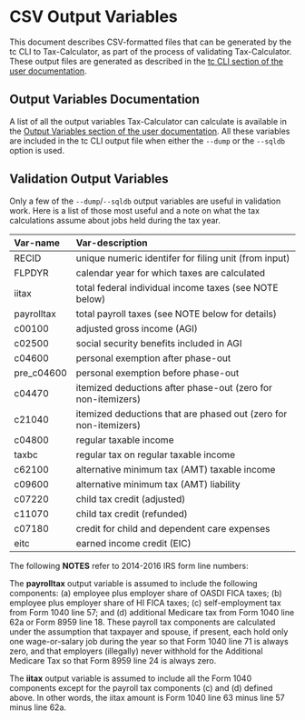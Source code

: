 CSV Output Variables
====================

This document describes CSV-formatted files that can be generated by
the tc CLI to Tax-Calculator, as part of the process of validating
Tax-Calculator.  These output files are generated as described in the
[tc CLI section of the user
documentation](http://open-source-economics.github.io/Tax-Calculator/index.html#cli).

Output Variables Documentation
------------------------------

A list of all the output variables Tax-Calculator can calculate is
available in the [Output Variables section of the user
documentation](http://open-source-economics.github.io/Tax-Calculator/index.html#output).
All these variables are included in the tc CLI output file when either
the `--dump` or the `--sqldb` option is used.

Validation Output Variables
---------------------------

Only a few of the `--dump`/`--sqldb` output variables are useful in
validation work.  Here is a list of those most useful and a note on
what the tax calculations assume about jobs held during the tax year.

| Var-name   | Var-description
| :-------   | :-------
| RECID      | unique numeric identifer for filing unit (from input)
| FLPDYR     | calendar year for which taxes are calculated
| iitax      | total federal individual income taxes (see NOTE below)
| payrolltax | total payroll taxes (see NOTE below for details)
| c00100     | adjusted gross income (AGI)
| c02500     | social security benefits included in AGI
| c04600     | personal exemption after phase-out
| pre_c04600 | personal exemption before phase-out
| c04470     | itemized deductions after phase-out (zero for non-itemizers)
| c21040     | itemized deductions that are phased out (zero for non-itemizers)
| c04800     | regular taxable income
| taxbc      | regular tax on regular taxable income
| c62100     | alternative minimum tax (AMT) taxable income
| c09600     | alternative minimum tax (AMT) liability
| c07220     | child tax credit (adjusted)
| c11070     | child tax credit (refunded)
| c07180     | credit for child and dependent care expenses
| eitc       | earned income credit (EIC)

The following **NOTES** refer to 2014-2016 IRS form line numbers:

The **payrolltax** output variable is assumed to include the following
components: (a) employee plus employer share of OASDI FICA taxes; (b)
employee plus employer share of HI FICA taxes; (c) self-employment tax
from Form 1040 line 57; and (d) additional Medicare tax from Form 1040
line 62a or Form 8959 line 18.  These payroll tax components are
calculated under the assumption that taxpayer and spouse, if present,
each hold only one wage-or-salary job during the year so that Form
1040 line 71 is always zero, and that employers (illegally) never
withhold for the Additional Medicare Tax so that Form 8959 line 24 is
always zero.

The **iitax** output variable is assumed to include all the Form 1040
components except for the payroll tax components (c) and (d) defined
above.  In other words, the iitax amount is Form 1040 line 63 minus
line 57 minus line 62a.
